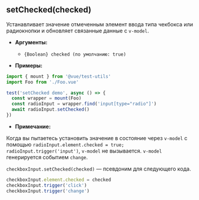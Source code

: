 ## setChecked(checked)

Устанавливает значение отмеченным элемент ввода типа чекбокса или радиокнопки и обновляет связанные данные с `v-model`.

- **Аргументы:**

  - `{Boolean} checked (по умолчанию: true)`

- **Примеры:**

```js
import { mount } from '@vue/test-utils'
import Foo from './Foo.vue'

test('setChecked demo', async () => {
  const wrapper = mount(Foo)
  const radioInput = wrapper.find('input[type="radio"]')
  await radioInput.setChecked()
})
```

- **Примечание:**

Когда вы пытаетесь установить значение в состояние через `v-model` с помощью `radioInput.element.checked = true; radioInput.trigger('input')`, `v-model` не вызывается. `v-model` генерируется событием `change`.

`checkboxInput.setChecked(checked)` — псевдоним для следующего кода.

```js
checkboxInput.element.checked = checked
checkboxInput.trigger('click')
checkboxInput.trigger('change')
```
